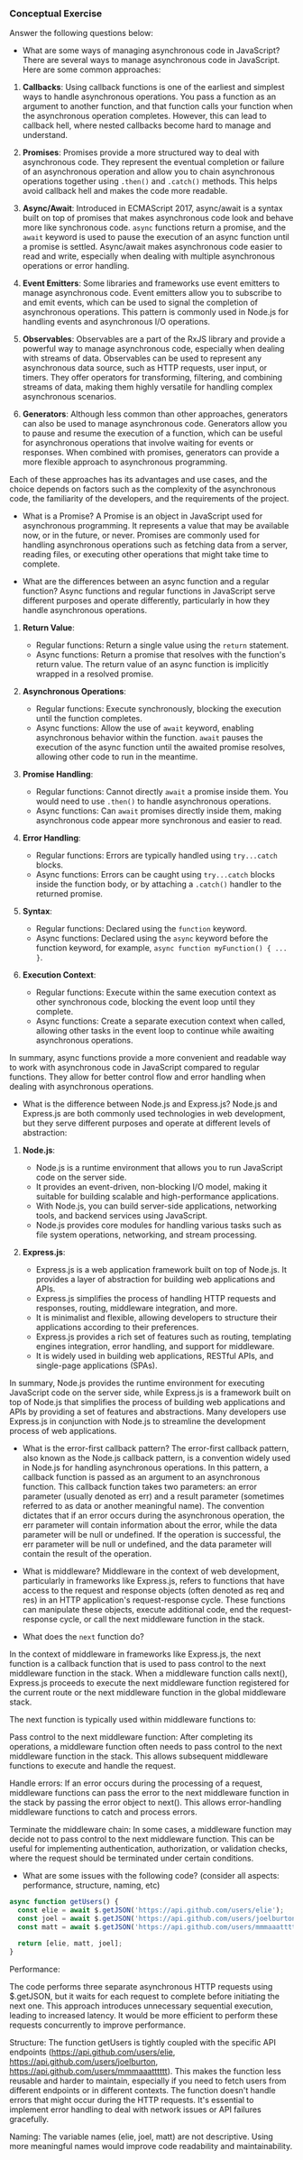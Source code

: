 ### Conceptual Exercise

Answer the following questions below:

- What are some ways of managing asynchronous code in JavaScript?
There are several ways to manage asynchronous code in JavaScript. Here are some common approaches:

1. **Callbacks**: Using callback functions is one of the earliest and simplest ways to handle asynchronous operations. You pass a function as an argument to another function, and that function calls your function when the asynchronous operation completes. However, this can lead to callback hell, where nested callbacks become hard to manage and understand.

2. **Promises**: Promises provide a more structured way to deal with asynchronous code. They represent the eventual completion or failure of an asynchronous operation and allow you to chain asynchronous operations together using `.then()` and `.catch()` methods. This helps avoid callback hell and makes the code more readable.

3. **Async/Await**: Introduced in ECMAScript 2017, async/await is a syntax built on top of promises that makes asynchronous code look and behave more like synchronous code. `async` functions return a promise, and the `await` keyword is used to pause the execution of an async function until a promise is settled. Async/await makes asynchronous code easier to read and write, especially when dealing with multiple asynchronous operations or error handling.

4. **Event Emitters**: Some libraries and frameworks use event emitters to manage asynchronous code. Event emitters allow you to subscribe to and emit events, which can be used to signal the completion of asynchronous operations. This pattern is commonly used in Node.js for handling events and asynchronous I/O operations.

5. **Observables**: Observables are a part of the RxJS library and provide a powerful way to manage asynchronous code, especially when dealing with streams of data. Observables can be used to represent any asynchronous data source, such as HTTP requests, user input, or timers. They offer operators for transforming, filtering, and combining streams of data, making them highly versatile for handling complex asynchronous scenarios.

6. **Generators**: Although less common than other approaches, generators can also be used to manage asynchronous code. Generators allow you to pause and resume the execution of a function, which can be useful for asynchronous operations that involve waiting for events or responses. When combined with promises, generators can provide a more flexible approach to asynchronous programming.

Each of these approaches has its advantages and use cases, and the choice depends on factors such as the complexity of the asynchronous code, the familiarity of the developers, and the requirements of the project.

- What is a Promise?
A Promise is an object in JavaScript used for asynchronous programming. It represents a value that may be available now, or in the future, or never. Promises are commonly used for handling asynchronous operations such as fetching data from a server, reading files, or executing other operations that might take time to complete.

- What are the differences between an async function and a regular function?
Async functions and regular functions in JavaScript serve different purposes and operate differently, particularly in how they handle asynchronous operations.

1. **Return Value**:
   - Regular functions: Return a single value using the `return` statement.
   - Async functions: Return a promise that resolves with the function's return value. The return value of an async function is implicitly wrapped in a resolved promise.

2. **Asynchronous Operations**:
   - Regular functions: Execute synchronously, blocking the execution until the function completes.
   - Async functions: Allow the use of `await` keyword, enabling asynchronous behavior within the function. `await` pauses the execution of the async function until the awaited promise resolves, allowing other code to run in the meantime.

3. **Promise Handling**:
   - Regular functions: Cannot directly `await` a promise inside them. You would need to use `.then()` to handle asynchronous operations.
   - Async functions: Can `await` promises directly inside them, making asynchronous code appear more synchronous and easier to read.

4. **Error Handling**:
   - Regular functions: Errors are typically handled using `try...catch` blocks.
   - Async functions: Errors can be caught using `try...catch` blocks inside the function body, or by attaching a `.catch()` handler to the returned promise.

5. **Syntax**:
   - Regular functions: Declared using the `function` keyword.
   - Async functions: Declared using the `async` keyword before the function keyword, for example, `async function myFunction() { ... }`.

6. **Execution Context**:
   - Regular functions: Execute within the same execution context as other synchronous code, blocking the event loop until they complete.
   - Async functions: Create a separate execution context when called, allowing other tasks in the event loop to continue while awaiting asynchronous operations.

In summary, async functions provide a more convenient and readable way to work with asynchronous code in JavaScript compared to regular functions. They allow for better control flow and error handling when dealing with asynchronous operations.

- What is the difference between Node.js and Express.js?
Node.js and Express.js are both commonly used technologies in web development, but they serve different purposes and operate at different levels of abstraction:

1. **Node.js**:
   - Node.js is a runtime environment that allows you to run JavaScript code on the server side.
   - It provides an event-driven, non-blocking I/O model, making it suitable for building scalable and high-performance applications.
   - With Node.js, you can build server-side applications, networking tools, and backend services using JavaScript.
   - Node.js provides core modules for handling various tasks such as file system operations, networking, and stream processing.

2. **Express.js**:
   - Express.js is a web application framework built on top of Node.js. It provides a layer of abstraction for building web applications and APIs.
   - Express.js simplifies the process of handling HTTP requests and responses, routing, middleware integration, and more.
   - It is minimalist and flexible, allowing developers to structure their applications according to their preferences.
   - Express.js provides a rich set of features such as routing, templating engines integration, error handling, and support for middleware.
   - It is widely used in building web applications, RESTful APIs, and single-page applications (SPAs).

In summary, Node.js provides the runtime environment for executing JavaScript code on the server side, while Express.js is a framework built on top of Node.js that simplifies the process of building web applications and APIs by providing a set of features and abstractions. Many developers use Express.js in conjunction with Node.js to streamline the development process of web applications.

- What is the error-first callback pattern?
The error-first callback pattern, also known as the Node.js callback pattern, is a convention widely used in Node.js for handling asynchronous operations. In this pattern, a callback function is passed as an argument to an asynchronous function. This callback function takes two parameters: an error parameter (usually denoted as err) and a result parameter (sometimes referred to as data or another meaningful name). The convention dictates that if an error occurs during the asynchronous operation, the err parameter will contain information about the error, while the data parameter will be null or undefined. If the operation is successful, the err parameter will be null or undefined, and the data parameter will contain the result of the operation.

- What is middleware?
Middleware in the context of web development, particularly in frameworks like Express.js, refers to functions that have access to the request and response objects (often denoted as req and res) in an HTTP application's request-response cycle. These functions can manipulate these objects, execute additional code, end the request-response cycle, or call the next middleware function in the stack.

- What does the `next` function do?


In the context of middleware in frameworks like Express.js, the next function is a callback function that is used to pass control to the next middleware function in the stack. When a middleware function calls next(), Express.js proceeds to execute the next middleware function registered for the current route or the next middleware function in the global middleware stack.

The next function is typically used within middleware functions to:

Pass control to the next middleware function: After completing its operations, a middleware function often needs to pass control to the next middleware function in the stack. This allows subsequent middleware functions to execute and handle the request.

Handle errors: If an error occurs during the processing of a request, middleware functions can pass the error to the next middleware function in the stack by passing the error object to next(). This allows error-handling middleware functions to catch and process errors.

Terminate the middleware chain: In some cases, a middleware function may decide not to pass control to the next middleware function. This can be useful for implementing authentication, authorization, or validation checks, where the request should be terminated under certain conditions.

- What are some issues with the following code? (consider all aspects: performance, structure, naming, etc)

```js
async function getUsers() {
  const elie = await $.getJSON('https://api.github.com/users/elie');
  const joel = await $.getJSON('https://api.github.com/users/joelburton');
  const matt = await $.getJSON('https://api.github.com/users/mmmaaatttttt');

  return [elie, matt, joel];
}
```

Performance:

The code performs three separate asynchronous HTTP requests using $.getJSON, but it waits for each request to complete before initiating the next one. This approach introduces unnecessary sequential execution, leading to increased latency. It would be more efficient to perform these requests concurrently to improve performance.

Structure:
The function getUsers is tightly coupled with the specific API endpoints (https://api.github.com/users/elie, https://api.github.com/users/joelburton, https://api.github.com/users/mmmaaatttttt). This makes the function less reusable and harder to maintain, especially if you need to fetch users from different endpoints or in different contexts.
The function doesn't handle errors that might occur during the HTTP requests. It's essential to implement error handling to deal with network issues or API failures gracefully.

Naming:
The variable names (elie, joel, matt) are not descriptive. Using more meaningful names would improve code readability and maintainability.